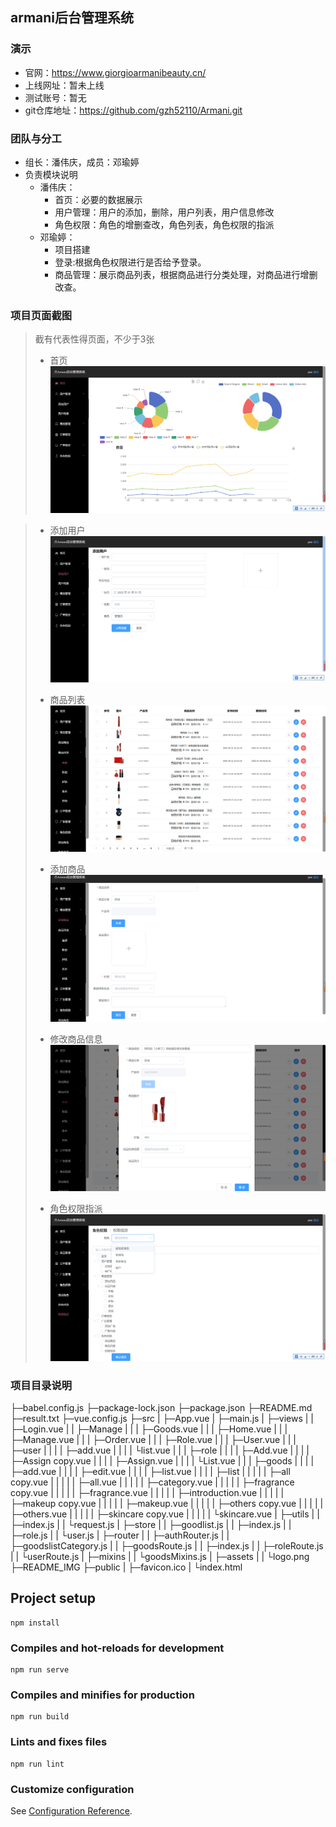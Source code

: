## armani后台管理系统
### 演示
  * 官网：https://www.giorgioarmanibeauty.cn/
  * 上线网址：暂未上线
  * 测试账号：暂无
* git仓库地址：https://github.com/gzh52110/Armani.git
### 团队与分工
* 组长：潘伟庆，成员：邓瑜婷
* 负责模块说明
  * 潘伟庆：
    * 首页：必要的数据展示
    * 用户管理：用户的添加，删除，用户列表，用户信息修改
    * 角色权限：角色的增删查改，角色列表，角色权限的指派
  * 邓瑜婷：
    * 项目搭建
    * 登录:根据角色权限进行是否给予登录。
    * 商品管理：展示商品列表，根据商品进行分类处理，对商品进行增删改查。
### 项目页面截图

>截有代表性得页面，不少于3张
>
>- 首页![home](https://raw.githubusercontent.com/gzh52110/Armani/dev/README_IMG/01home_20220208152439.png)

>- 添加用户![adduser](https://raw.githubusercontent.com/gzh52110/Armani/dev/README_IMG/02adduser_20220208152428.png)
>
>- 商品列表![goodlist](https://raw.githubusercontent.com/gzh52110/Armani/dev/README_IMG/03goodslist_img_20220208192435.png)
>
>- 添加商品![addgoods](https://raw.githubusercontent.com/gzh52110/Armani/dev/README_IMG/04addgoods_20220208192406.png)
>
>- 修改商品信息![updategoods](https://raw.githubusercontent.com/gzh52110/Armani/dev/README_IMG/05updategoods_20220208192508.png)
>
>- 角色权限指派![roleassign](https://raw.githubusercontent.com/gzh52110/Armani/dev/README_IMG/06roleassign_20220208150744.png)

### 项目目录说明
├─babel.config.js
├─package-lock.json
├─package.json
├─README.md
├─result.txt
├─vue.config.js
├─src
|  ├─App.vue
|  ├─main.js
|  ├─views
|  |   ├─Login.vue
|  |   ├─Manage
|  |   |   ├─Goods.vue
|  |   |   ├─Home.vue
|  |   |   ├─Manage.vue
|  |   |   ├─Order.vue
|  |   |   ├─Role.vue
|  |   |   ├─User.vue
|  |   |   ├─user
|  |   |   |  ├─add.vue
|  |   |   |  └list.vue
|  |   |   ├─role
|  |   |   |  ├─Add.vue
|  |   |   |  ├─Assign copy.vue
|  |   |   |  ├─Assign.vue
|  |   |   |  └List.vue
|  |   |   ├─goods
|  |   |   |   ├─add.vue
|  |   |   |   ├─edit.vue
|  |   |   |   ├─list.vue
|  |   |   |   ├─list
|  |   |   |   |  ├─all copy.vue
|  |   |   |   |  ├─all.vue
|  |   |   |   |  ├─category.vue
|  |   |   |   |  ├─fragrance copy.vue
|  |   |   |   |  ├─fragrance.vue
|  |   |   |   |  ├─introduction.vue
|  |   |   |   |  ├─makeup copy.vue
|  |   |   |   |  ├─makeup.vue
|  |   |   |   |  ├─others copy.vue
|  |   |   |   |  ├─others.vue
|  |   |   |   |  ├─skincare copy.vue
|  |   |   |   |  └skincare.vue
|  ├─utils
|  |   ├─index.js
|  |   └request.js
|  ├─store
|  |   ├─goodlist.js
|  |   ├─index.js
|  |   ├─role.js
|  |   └user.js
|  ├─router
|  |   ├─authRouter.js
|  |   ├─goodslistCategory.js
|  |   ├─goodsRoute.js
|  |   ├─index.js
|  |   ├─roleRoute.js
|  |   └userRoute.js
|  ├─mixins
|  |   └goodsMixins.js
|  ├─assets
|  |   └logo.png
├─README_IMG
├─public
|   ├─favicon.ico
|   └index.html


## Project setup
```
npm install
```

### Compiles and hot-reloads for development
```
npm run serve
```

### Compiles and minifies for production
```
npm run build
```

### Lints and fixes files
```
npm run lint
```

### Customize configuration
See [Configuration Reference](https://cli.vuejs.org/config/).
